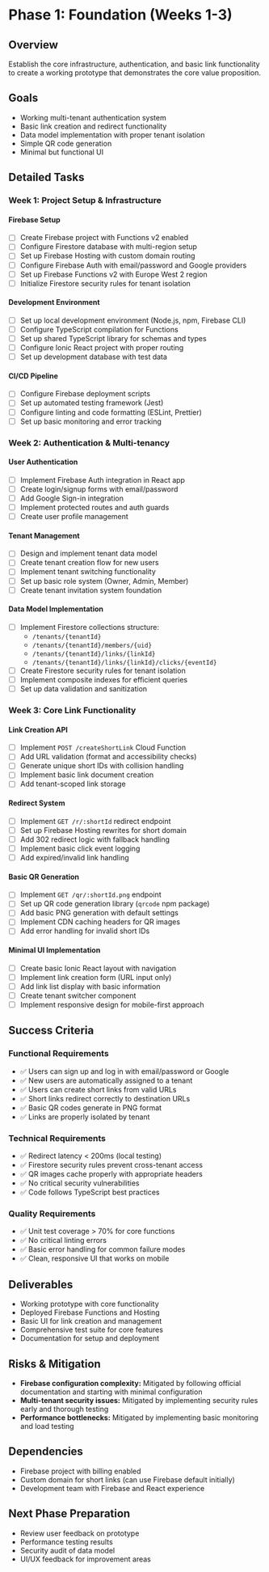 # Phase 1: Foundation (Weeks 1-3)

## Overview
Establish the core infrastructure, authentication, and basic link functionality to create a working prototype that demonstrates the core value proposition.

## Goals
- Working multi-tenant authentication system
- Basic link creation and redirect functionality
- Data model implementation with proper tenant isolation
- Simple QR code generation
- Minimal but functional UI

## Detailed Tasks

### Week 1: Project Setup & Infrastructure

#### Firebase Setup
- [ ] Create Firebase project with Functions v2 enabled
- [ ] Configure Firestore database with multi-region setup
- [ ] Set up Firebase Hosting with custom domain routing
- [ ] Configure Firebase Auth with email/password and Google providers
- [ ] Set up Firebase Functions v2 with Europe West 2 region
- [ ] Initialize Firestore security rules for tenant isolation

#### Development Environment
- [ ] Set up local development environment (Node.js, npm, Firebase CLI)
- [ ] Configure TypeScript compilation for Functions
- [ ] Set up shared TypeScript library for schemas and types
- [ ] Configure Ionic React project with proper routing
- [ ] Set up development database with test data

#### CI/CD Pipeline
- [ ] Configure Firebase deployment scripts
- [ ] Set up automated testing framework (Jest)
- [ ] Configure linting and code formatting (ESLint, Prettier)
- [ ] Set up basic monitoring and error tracking

### Week 2: Authentication & Multi-tenancy

#### User Authentication
- [ ] Implement Firebase Auth integration in React app
- [ ] Create login/signup forms with email/password
- [ ] Add Google Sign-in integration
- [ ] Implement protected routes and auth guards
- [ ] Create user profile management

#### Tenant Management
- [ ] Design and implement tenant data model
- [ ] Create tenant creation flow for new users
- [ ] Implement tenant switching functionality
- [ ] Set up basic role system (Owner, Admin, Member)
- [ ] Create tenant invitation system foundation

#### Data Model Implementation
- [ ] Implement Firestore collections structure:
  - `/tenants/{tenantId}`
  - `/tenants/{tenantId}/members/{uid}`
  - `/tenants/{tenantId}/links/{linkId}`
  - `/tenants/{tenantId}/links/{linkId}/clicks/{eventId}`
- [ ] Create Firestore security rules for tenant isolation
- [ ] Implement composite indexes for efficient queries
- [ ] Set up data validation and sanitization

### Week 3: Core Link Functionality

#### Link Creation API
- [ ] Implement `POST /createShortLink` Cloud Function
- [ ] Add URL validation (format and accessibility checks)
- [ ] Generate unique short IDs with collision handling
- [ ] Implement basic link document creation
- [ ] Add tenant-scoped link storage

#### Redirect System
- [ ] Implement `GET /r/:shortId` redirect endpoint
- [ ] Set up Firebase Hosting rewrites for short domain
- [ ] Add 302 redirect logic with fallback handling
- [ ] Implement basic click event logging
- [ ] Add expired/invalid link handling

#### Basic QR Generation
- [ ] Implement `GET /qr/:shortId.png` endpoint
- [ ] Set up QR code generation library (`qrcode` npm package)
- [ ] Add basic PNG generation with default settings
- [ ] Implement CDN caching headers for QR images
- [ ] Add error handling for invalid short IDs

#### Minimal UI Implementation
- [ ] Create basic Ionic React layout with navigation
- [ ] Implement link creation form (URL input only)
- [ ] Add link list display with basic information
- [ ] Create tenant switcher component
- [ ] Implement responsive design for mobile-first approach

## Success Criteria

### Functional Requirements
- ✅ Users can sign up and log in with email/password or Google
- ✅ New users are automatically assigned to a tenant
- ✅ Users can create short links from valid URLs
- ✅ Short links redirect correctly to destination URLs
- ✅ Basic QR codes generate in PNG format
- ✅ Links are properly isolated by tenant

### Technical Requirements
- ✅ Redirect latency < 200ms (local testing)
- ✅ Firestore security rules prevent cross-tenant access
- ✅ QR images cache properly with appropriate headers
- ✅ No critical security vulnerabilities
- ✅ Code follows TypeScript best practices

### Quality Requirements
- ✅ Unit test coverage > 70% for core functions
- ✅ No critical linting errors
- ✅ Basic error handling for common failure modes
- ✅ Clean, responsive UI that works on mobile

## Deliverables
- Working prototype with core functionality
- Deployed Firebase Functions and Hosting
- Basic UI for link creation and management
- Comprehensive test suite for core features
- Documentation for setup and deployment

## Risks & Mitigation
- **Firebase configuration complexity:** Mitigated by following official documentation and starting with minimal configuration
- **Multi-tenant security issues:** Mitigated by implementing security rules early and thorough testing
- **Performance bottlenecks:** Mitigated by implementing basic monitoring and load testing

## Dependencies
- Firebase project with billing enabled
- Custom domain for short links (can use Firebase default initially)
- Development team with Firebase and React experience

## Next Phase Preparation
- Review user feedback on prototype
- Performance testing results
- Security audit of data model
- UI/UX feedback for improvement areas

